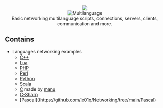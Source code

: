 <div align="center">
  <img src="https://i.imgur.com/QzvVJFn.png"><br>
 <img src="https://img.shields.io/badge/1.0-Multilanguage%20networking-informational" alt="Multilanguage"></br>
 Basic networking multilanguage scripts, connections, servers, clients, communication and more.
</div>

## Contains
- Languages networking examples
  - [C++](https://github.com/le01q/Networking/tree/main/C%2B%2B)
  - [Lua](https://github.com/le01q/Networking/tree/main/Lua)
  - [PHP](https://github.com/le01q/Networking/tree/main/PHP)
  - [Perl](https://github.com/le01q/Networking/tree/main/Perl)
  - [Python](https://github.com/le01q/Networking/tree/main/Python)
  - [Scala](https://github.com/le01q/Networking/tree/main/Scala)
  - [C](https://github.com/le01q/Networking/tree/main/C) made by [manu](https://github.com/manucabral)
  - [C-Sharp](https://github.com/le01q/Networking/tree/main/C-Sharp)
  - [Pascal]((https://github.com/le01q/Networking/tree/main/Pascal)
